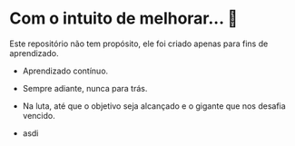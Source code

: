 # Com o intuito de melhorar... :facepunch:

Este repositório não tem propósito, ele foi criado apenas para fins de aprendizado.

- Aprendizado contínuo.

- Sempre adiante, nunca para trás.

- Na luta, até que o objetivo seja alcançado e o gigante que nos desafia vencido.

- asdi

  


